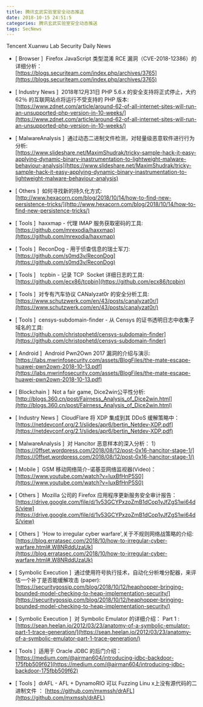 ```yaml
---
title: 腾讯玄武实验室安全动态推送
date: 2018-10-15 24:51:5
categories: 腾讯玄武实验室安全动态推送
tags: SecNews
---
```


Tencent Xuanwu Lab Security Daily News  
* [ Browser ]  Firefox JavaScript 类型混淆 RCE 漏洞（CVE-2018-12386）的详细分析：   
[https://blogs.securiteam.com/index.php/archives/3765](https://blogs.securiteam.com/index.php/archives/3765)  

* [ Industry News ]  2018年12月31日 PHP 5.6.x 的安全支持将正式停止，大约 62％ 的互联网站点将运行不受支持的 PHP 版本:   
[https://www.zdnet.com/article/around-62-of-all-internet-sites-will-run-an-unsupported-php-version-in-10-weeks/](https://www.zdnet.com/article/around-62-of-all-internet-sites-will-run-an-unsupported-php-version-in-10-weeks/)  

* [ MalwareAnalysis ]  通过动态二进制文件检测，对轻量级恶意软件进行行为分析:   
[https://www.slideshare.net/MaximShudrak/tricky-sample-hack-it-easy-applying-dynamic-binary-inastrumentation-to-lightweight-malware-behaviour-analysis](https://www.slideshare.net/MaximShudrak/tricky-sample-hack-it-easy-applying-dynamic-binary-inastrumentation-to-lightweight-malware-behaviour-analysis)  

* [ Others ]  如何寻找新的持久化方式:   
[http://www.hexacorn.com/blog/2018/10/14/how-to-find-new-persistence-tricks/](http://www.hexacorn.com/blog/2018/10/14/how-to-find-new-persistence-tricks/)  

* [ Tools ]  haxxmap - 代理 IMAP 服务获取密码的工具:   
[https://github.com/mrexodia/haxxmap](https://github.com/mrexodia/haxxmap)  

* [ Tools ]  ReconDog - 用于侦查信息的瑞士军刀:   
[https://github.com/s0md3v/ReconDog](https://github.com/s0md3v/ReconDog)  

* [ Tools ]   tcpbin - 记录 TCP  Socket 详细日志的工具:   
[https://github.com/ecx86/tcpbin](https://github.com/ecx86/tcpbin)  

* [ Tools ]  对专有汽车协议 CANalyzat0r 的安全分析工具:   
[https://www.schutzwerk.com/en/43/posts/canalyzat0r/](https://www.schutzwerk.com/en/43/posts/canalyzat0r/)  

* [ Tools ]  censys-subdomain-finder - 从 Censys 的证书透明日志中收集子域名的工具:   
[https://github.com/christophetd/censys-subdomain-finder](https://github.com/christophetd/censys-subdomain-finder)  

* [ Android ]  Android Pwn2Own 2017 漏洞的介绍与演示: 
[https://labs.mwrinfosecurity.com/assets/BlogFiles/the-mate-escape-huawei-pwn2own-2018-10-13.pdf](https://labs.mwrinfosecurity.com/assets/BlogFiles/the-mate-escape-huawei-pwn2own-2018-10-13.pdf)  

* [ Blockchain ]  Not a fair game, Dice2win公平性分析: 
[http://blogs.360.cn/post/Fairness_Analysis_of_Dice2win.html](http://blogs.360.cn/post/Fairness_Analysis_of_Dice2win.html)  

* [ Industry News ]  CloudFlare 将 XDP 集成到其 DDoS 缓解策略中： 
[https://netdevconf.org/2.1/slides/apr6/bertin_Netdev-XDP.pdf](https://netdevconf.org/2.1/slides/apr6/bertin_Netdev-XDP.pdf)  

* [ MalwareAnalysis ]  对 Hancitor 恶意样本的深入分析： 1） 
[https://0ffset.wordpress.com/2018/08/12/post-0x16-hancitor-stage-1/](https://0ffset.wordpress.com/2018/08/12/post-0x16-hancitor-stage-1/)  

* [ Mobile ]  GSM 移动网络简介-诺基亚网络监视器(Video)： 
[https://www.youtube.com/watch?v=IuxBfHnP5S0](https://www.youtube.com/watch?v=IuxBfHnP5S0)  

* [ Others ]  Mozilla 公司的 Firefox 应用程序更新服务安全审计报告： 
[https://drive.google.com/file/d/1v53GCYPxzoZmB1dCop1yJfZgS1wi64dS/view](https://drive.google.com/file/d/1v53GCYPxzoZmB1dCop1yJfZgS1wi64dS/view)  

* [ Others ]  'How to irregular cyber warfare',关于不规则网络战策略的介绍: 
[https://blog.erratasec.com/2018/10/how-to-irregular-cyber-warfare.html#.W8NRddUzaUk](https://blog.erratasec.com/2018/10/how-to-irregular-cyber-warfare.html#.W8NRddUzaUk)  

* [ Symbolic Execution ]  通过使用符号执行技术，自动化分析堆分配器，来评估一个补丁是否能缓解攻击 (paper): 
[https://securitygossip.com/blog/2018/10/12/heaphopper-bringing-bounded-model-checking-to-heap-implementation-security/](https://securitygossip.com/blog/2018/10/12/heaphopper-bringing-bounded-model-checking-to-heap-implementation-security/)  

* [ Symbolic Execution ]  对 Symbolic Emulator 的详细介绍： Part 1 : 
[https://sean.heelan.io/2012/03/23/anatomy-of-a-symbolic-emulator-part-1-trace-generation/](https://sean.heelan.io/2012/03/23/anatomy-of-a-symbolic-emulator-part-1-trace-generation/)  

* [ Tools ]  适用于 Oracle JDBC 的后门介绍： 
[https://medium.com/@airman604/introducing-jdbc-backdoor-175fbb509f62](https://medium.com/@airman604/introducing-jdbc-backdoor-175fbb509f62)  

* [ Tools ]  drAFL  -  AFL + DynamoRIO 可以 Fuzzing Linu x上没有源代码的二进制文件 ： 
[https://github.com/mxmssh/drAFL](https://github.com/mxmssh/drAFL)  

